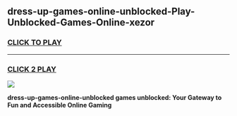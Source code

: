 
## dress-up-games-online-unblocked-Play-Unblocked-Games-Online-xezor
<h3>
<a href="https://premium76.site?title=dress-up-games-online-unblocked&ref=24A">CLICK TO PLAY</a></h3>
<hr>

<h3>
<a href="https://premium76.site?title=dress-up-games-online-unblocked&ref=24A">CLICK 2 PLAY</a>
  
</h3>

<a href="https://premium76.site?title=dress-up-games-online-unblocked&ref=24A"><img src="https://clearcache.store/games.png"></a>


**dress-up-games-online-unblocked games unblocked: Your Gateway to Fun and Accessible Online Gaming**
